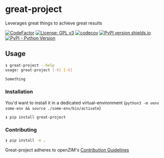 # great-project

Leverages great things to achieve great results

[![CodeFactor](https://www.codefactor.io/repository/github/rgaudin/bootstrap/badge)](https://www.codefactor.io/repository/github/rgaudin/bootstrap)
[![License: GPL v3](https://img.shields.io/badge/License-GPLv3-blue.svg)](https://www.gnu.org/licenses/gpl-3.0)
[![codecov](https://codecov.io/gh/rgaudin/bootstrap/branch/main/graph/badge.svg)](https://codecov.io/gh/rgaudin/bootstrap)
[![PyPI version shields.io](https://img.shields.io/pypi/v/great_project.svg)](https://pypi.org/project/great_project/)
[![PyPI - Python Version](https://img.shields.io/pypi/pyversions/great_project.svg)](https://pypi.org/project/great_project)

## Usage

```sh
❯ great-project --help
usage: great-project [-h] [-V]

Something
```

### Installation

You'd want to install it in a dedicated virtual-environment (`python3 -m venv some-env && source ./some-env/bin/activate`)

```sh
❯ pip install great-project
```

### Contributing

```sh
❯ pip install -e .
```

Great-project adheres to openZIM's [Contribution Guidelines](https://github.com/openzim/overview/wiki/Contributing)
